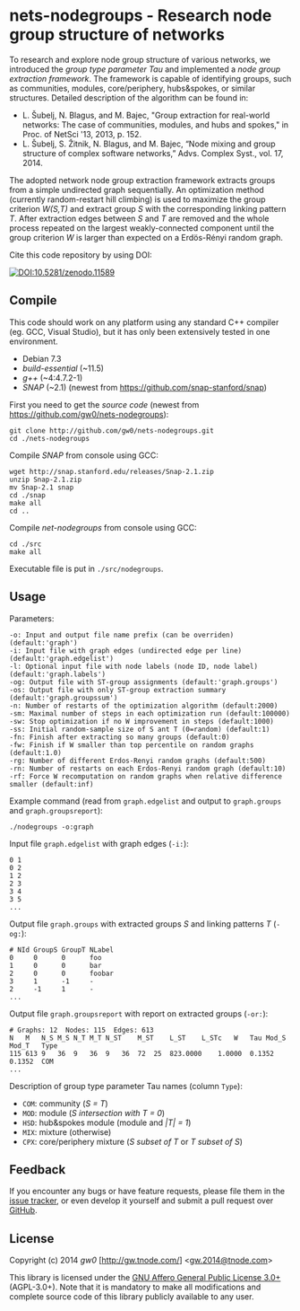 nets-nodegroups - Research node group structure of networks
===========================================================

To research and explore node group structure of various networks, we introduced the *group type parameter Tau* and implemented a *node group extraction framework*. The framework is capable of identifying groups, such as communities, modules, core/periphery, hubs&spokes, or similar structures. Detailed description of the algorithm can be found in:

- L. Šubelj, N. Blagus, and M. Bajec, "Group extraction for real-world networks: The case of communities, modules, and hubs and spokes," in Proc. of NetSci '13, 2013, p. 152.
- L. Šubelj, S. Žitnik, N. Blagus, and M. Bajec, “Node mixing and group structure of complex software networks,” Advs. Complex Syst., vol. 17, 2014.

The adopted network node group extraction framework extracts groups from a simple undirected graph sequentially. An optimization method (currently random-restart hill climbing) is used to maximize the group criterion *W(S,T)* and extract group *S* with the corresponding linking pattern *T*. After extraction edges between *S* and *T* are removed and the whole process repeated on the largest weakly-connected component until the group criterion *W* is larger than expected on a Erdös-Rényi random graph.

Cite this code repository by using DOI:

[![DOI:10.5281/zenodo.11589](https://zenodo.org/badge/doi/10.5281/zenodo.11589.png)](http://dx.doi.org/10.5281/zenodo.11589)


Compile
-------

This code should work on any platform using any standard C++ compiler (eg. GCC, Visual Studio), but it has only been extensively tested in one environment.

- Debian 7.3
- *build-essential* (~11.5)
- *g++* (~4:4.7.2-1)
- *SNAP* (~2.1) (newest from <https://github.com/snap-stanford/snap>)

First you need to get the *source code* (newest from <https://github.com/gw0/nets-nodegroups>):

    git clone http://github.com/gw0/nets-nodegroups.git
    cd ./nets-nodegroups


Compile *SNAP* from console using GCC:

    wget http://snap.stanford.edu/releases/Snap-2.1.zip
    unzip Snap-2.1.zip
    mv Snap-2.1 snap
    cd ./snap
    make all
    cd ..

Compile *net-nodegroups* from console using GCC:

    cd ./src
    make all

Executable file is put in `./src/nodegroups`.


Usage
-----

Parameters:

    -o: Input and output file name prefix (can be overriden) (default:'graph')
    -i: Input file with graph edges (undirected edge per line) (default:'graph.edgelist')
    -l: Optional input file with node labels (node ID, node label) (default:'graph.labels')
    -og: Output file with ST-group assignments (default:'graph.groups')
    -os: Output file with only ST-group extraction summary (default:'graph.groupssum')
    -n: Number of restarts of the optimization algorithm (default:2000)
    -sm: Maximal number of steps in each optimization run (default:100000)
    -sw: Stop optimization if no W improvement in steps (default:1000)
    -ss: Initial random-sample size of S ant T (0=random) (default:1)
    -fn: Finish after extracting so many groups (default:0)
    -fw: Finish if W smaller than top percentile on random graphs (default:1.0)
    -rg: Number of different Erdos-Renyi random graphs (default:500)
    -rn: Number of restarts on each Erdos-Renyi random graph (default:10)
    -rf: Force W recomputation on random graphs when relative difference smaller (default:inf)

Example command (read from `graph.edgelist` and output to `graph.groups` and `graph.groupsreport`):

    ./nodegroups -o:graph

Input file `graph.edgelist` with graph edges (`-i:`):

    0 1
    0 2
    1 2
    2 3
    3 4
    3 5
    ...

Output file `graph.groups` with extracted groups *S* and linking patterns *T* (`-og:`):

    # NId GroupS GroupT NLabel
    0     0      0      foo
    1     0      0      bar
    2     0      0      foobar
    3     1      -1     -
    2     -1     1      -
    ...

Output file `graph.groupsreport` with report on extracted groups (`-or:`):

    # Graphs: 12  Nodes: 115  Edges: 613
    N   M   N_S M_S N_T M_T N_ST    M_ST    L_ST    L_STc   W   Tau Mod_S   Mod_T   Type
    115 613 9   36  9   36  9   36  72  25  823.0000    1.0000  0.1352  0.1352  COM
    ...

Description of group type parameter Tau names (column `Type`):

- `COM`: community (*S = T*)
- `MOD`: module (*S intersection with T = 0*)
- `HSD`: hub&spokes module (module and *|T| = 1*)
- `MIX`: mixture (otherwise)
- `CPX`: core/periphery mixture (*S subset of T* or *T subset of S*)


Feedback
--------

If you encounter any bugs or have feature requests, please file them in the [issue tracker](https://github.com/gw0/nets-nodegroups/issues), or even develop it yourself and submit a pull request over [GitHub](https://github.com/gw0/nets-nodegroups).


License
-------

Copyright (c) 2014 *gw0* [<http://gw.tnode.com/>] &lt;<gw.2014@tnode.com>&gt;

This library is licensed under the [GNU Affero General Public License 3.0+](LICENSE_AGPL-3.0.txt) (AGPL-3.0+). Note that it is mandatory to make all modifications and complete source code of this library publicly available to any user.

